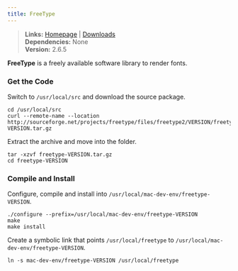 ```yaml
---
title: FreeType
---
```


> **Links:** [Homepage](http://www.freetype.org/) | [Downloads](http://www.freetype.org/download.html)  
> **Dependencies:** None  
> **Version:** <span id="version">2.6.5</span>

**FreeType** is a freely available software library to render fonts.


### Get the Code

Switch to `/usr/local/src` and download the source package.

	cd /usr/local/src
	curl --remote-name --location http://sourceforge.net/projects/freetype/files/freetype2/VERSION/freetype-VERSION.tar.gz

Extract the archive and move into the folder.

	tar -xzvf freetype-VERSION.tar.gz
	cd freetype-VERSION


### Compile and Install

Configure, compile and install into `/usr/local/mac-dev-env/freetype-VERSION`.

	./configure --prefix=/usr/local/mac-dev-env/freetype-VERSION
	make
	make install

Create a symbolic link that points `/usr/local/freetype` to `/usr/local/mac-dev-env/freetype-VERSION`.

	ln -s mac-dev-env/freetype-VERSION /usr/local/freetype
